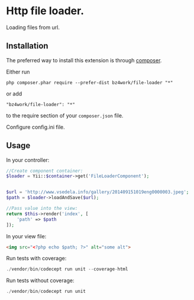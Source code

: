 Http file loader.
=================
Loading files from url.

Installation
------------

The preferred way to install this extension is through [composer](http://getcomposer.org/download/).

Either run

```
php composer.phar require --prefer-dist bz4work/file-loader "*"
```

or add

```
"bz4work/file-loader": "*"
```

to the require section of your `composer.json` file.


Configure config.ini file.

Usage
-----

In your controller:
```php
//Create component container:
$loader = Yii::$container->get('FileLoaderComponent');


$url = 'http://www.vsedela.info/gallery/201409151019eng0000003.jpeg';
$path = $loader->loadAndSave($url);

//Pass value into the view:
return $this->render('index', [
    'path' => $path
]);
```

In your view file:
```html
<img src="<?php echo $path; ?>" alt="some alt">
```

Run tests with coverage:
```php
./vendor/bin/codecept run unit --coverage-html
```

Run tests without coverage:
```php
./vendor/bin/codecept run unit
```